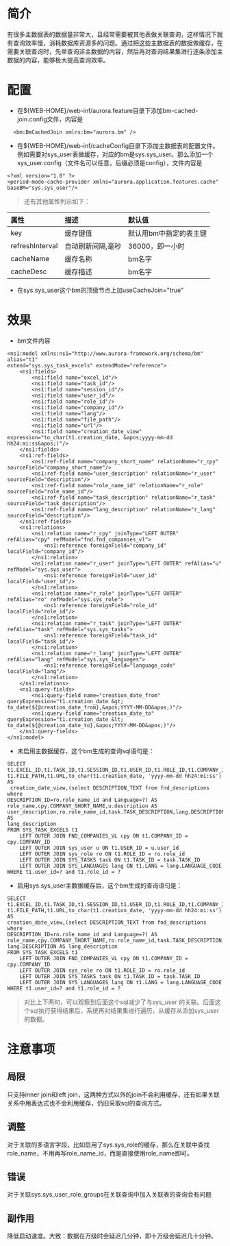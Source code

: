 # 简介 #

有很多主数据表的数据量非常大，且经常需要被其他表做关联查询，这样情况下就有查询效率慢，消耗数据库资源多的问题。通过把这些主数据表的数据做缓存，在需要关联查询时，先单查询非主数据的内容，然后再对查询结果集进行逐条添加主数据的内容，能够极大提高查询效率。


# 配置 #

  * 在${WEB-HOME}/web-inf/aurora.feature目录下添加bm-cached-join.config文件，内容是
```
  <bm:BmCachedJoin xmlns:bm="aurora.bm" />
```
  * 在${WEB-HOME}/web-inf/cacheConfig目录下添加主数据表的配置文件。例如需要对sys\_user表做缓存，对应的bm是sys.sys\_user。那么添加一个sys\_user.config（文件名可以任意，后缀必须是config），文件内容是
```
<?xml version="1.0" ?>
<period-mode-cache-provider xmlns="aurora.application.features.cache" baseBM="sys.sys_user"/> 
```
> 还有其他属性列示如下：

| 属性| 描述    | 默认值 |
|:--|:------|:----|
| key  | 缓存键值  | 默认用bm中指定的表主键 |
|refreshInterval|自动刷新间隔,毫秒|36000，即一小时|
|cacheName|缓存名称   |bm名字 |
|cacheDesc|缓存描述   |bm名字 |


  * 在sys.sys\_user这个bm的顶级节点上加useCacheJoin="true"

# 效果 #
  * bm文件内容
```
<ns1:model xmlns:ns1="http://www.aurora-framework.org/schema/bm" alias="t1" 
extend="sys.sys_task_excels" extendMode="reference">
    <ns1:fields>
        <ns1:field name="excel_id"/>
        <ns1:field name="task_id"/>
        <ns1:field name="session_id"/>
        <ns1:field name="user_id"/>
        <ns1:field name="role_id"/>
        <ns1:field name="company_id"/>
        <ns1:field name="lang"/>
        <ns1:field name="file_path"/>
        <ns1:field name="url"/>
        <ns1:field name="creation_date_view" 
expression="to_char(t1.creation_date, &apos;yyyy-mm-dd hh24:mi:ss&apos;)"/>
    </ns1:fields>
    <ns1:ref-fields>
        <ns1:ref-field name="company_short_name" relationName="r_cpy" sourceField="company_short_name"/>
        <ns1:ref-field name="user_description" relationName="r_user" sourceField="description"/>
        <ns1:ref-field name="role_name_id" relationName="r_role" sourceField="role_name_id"/>
        <ns1:ref-field name="task_description" relationName="r_task" sourceField="task_description"/>
        <ns1:ref-field name="lang_description" relationName="r_lang" sourceField="description"/>
    </ns1:ref-fields>
    <ns1:relations>
        <ns1:relation name="r_cpy" joinType="LEFT OUTER" refAlias="cpy" refModel="fnd.fnd_companies_vl">
            <ns1:reference foreignField="company_id" localField="company_id"/>
        </ns1:relation>
        <ns1:relation name="r_user" joinType="LEFT OUTER" refAlias="u" refModel="sys.sys_user">
            <ns1:reference foreignField="user_id" localField="user_id"/>
        </ns1:relation>
        <ns1:relation name="r_role" joinType="LEFT OUTER" refAlias="ro" refModel="sys.sys_role">
            <ns1:reference foreignField="role_id" localField="role_id"/>
        </ns1:relation>
        <ns1:relation name="r_task" joinType="LEFT OUTER" refAlias="task" refModel="sys.sys_tasks">
            <ns1:reference foreignField="task_id" localField="task_id"/>
        </ns1:relation>
        <ns1:relation name="r_lang" joinType="LEFT OUTER" refAlias="lang" refModel="sys.sys_languages">
            <ns1:reference foreignField="language_code" localField="lang"/>
        </ns1:relation>
    </ns1:relations>
    <ns1:query-fields>
        <ns1:query-field name="creation_date_from" 
queryExpression="t1.creation_date &gt; to_date(${@creation_date_from},&apos;YYYY-MM-DD&apos;)"/>
        <ns1:query-field name="creation_date_to" 
queryExpression="t1.creation_date &lt; to_date(${@creation_date_to},&apos;YYYY-MM-DD&apos;)"/>
    </ns1:query-fields>
</ns1:model>
```

  * 未启用主数据缓存，这个bm生成的查询sql语句是：
```
SELECT t1.EXCEL_ID,t1.TASK_ID,t1.SESSION_ID,t1.USER_ID,t1.ROLE_ID,t1.COMPANY_ID,t1.LANG,
t1.FILE_PATH,t1.URL,to_char(t1.creation_date, 'yyyy-mm-dd hh24:mi:ss') AS
 creation_date_view,(select DESCRIPTION_TEXT from fnd_descriptions where 
DESCRIPTION_ID=ro.role_name_id and Language=?) AS 
role_name,cpy.COMPANY_SHORT_NAME,u.description AS 
user_description,ro.role_name_id,task.TASK_DESCRIPTION,lang.DESCRIPTION AS 
lang_description
FROM SYS_TASK_EXCELS t1
	LEFT OUTER JOIN FND_COMPANIES_VL cpy ON t1.COMPANY_ID = cpy.COMPANY_ID
	LEFT OUTER JOIN sys_user u ON t1.USER_ID = u.user_id
	LEFT OUTER JOIN sys_role ro ON t1.ROLE_ID = ro.role_id
	LEFT OUTER JOIN SYS_TASKS task ON t1.TASK_ID = task.TASK_ID
	LEFT OUTER JOIN SYS_LANGUAGES lang ON t1.LANG = lang.LANGUAGE_CODE
WHERE t1.user_id=? and t1.role_id = ?
```
  * 启用sys.sys\_user主数据缓存后，这个bm生成的查询语句是：
```
SELECT t1.EXCEL_ID,t1.TASK_ID,t1.SESSION_ID,t1.USER_ID,t1.ROLE_ID,t1.COMPANY_ID,t1.LANG,
t1.FILE_PATH,t1.URL,to_char(t1.creation_date, 'yyyy-mm-dd hh24:mi:ss') AS 
creation_date_view,(select DESCRIPTION_TEXT from fnd_descriptions where 
DESCRIPTION_ID=ro.role_name_id and Language=?) AS 
role_name,cpy.COMPANY_SHORT_NAME,ro.role_name_id,task.TASK_DESCRIPTION,
lang.DESCRIPTION AS lang_description
FROM SYS_TASK_EXCELS t1
	LEFT OUTER JOIN FND_COMPANIES_VL cpy ON t1.COMPANY_ID = cpy.COMPANY_ID
	LEFT OUTER JOIN sys_role ro ON t1.ROLE_ID = ro.role_id
	LEFT OUTER JOIN SYS_TASKS task ON t1.TASK_ID = task.TASK_ID
	LEFT OUTER JOIN SYS_LANGUAGES lang ON t1.LANG = lang.LANGUAGE_CODE
WHERE t1.user_id=? and t1.role_id = ?
```
> 对比上下两句，可以观察到后面这个sql减少了与sys\_user 的关联。后面这个sql执行获得结果后，系统再对结果集进行遍历，从缓存从添加sys\_user 的数据。

# 注意事项 #

## 局限 ##
只支持inner join和left join，这两种方式以外的join不会利用缓存，还有如果关联关系中用表达式也不会利用缓存，仍旧采取sql的查询方式。
## 调整 ##
对于关联的多语言字段，比如启用了sys.sys\_role的缓存，那么在关联中查找role\_name，不用再写role\_name\_id，而是直接使用role\_name即可。
## 错误 ##
对于关联sys.sys\_user\_role\_groups在关联查询中加入关联表的查询会有问题
## 副作用 ##
降低启动速度。大致：数据在万级时会延迟几分钟，即十万级会延迟几十分钟。